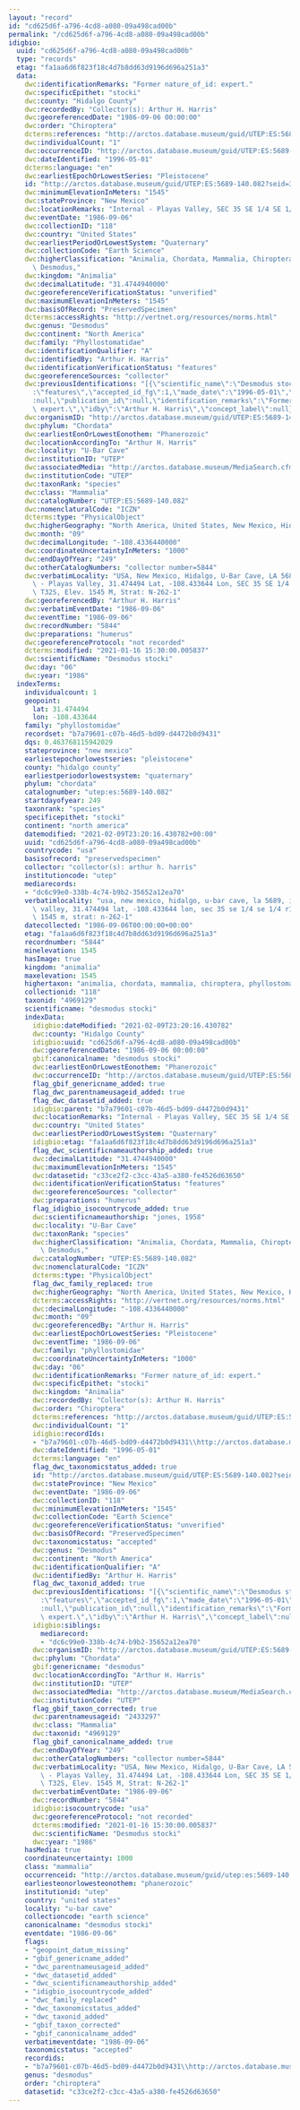 ```yaml
---
layout: "record"
id: "cd625d6f-a796-4cd8-a080-09a498cad00b"
permalink: "/cd625d6f-a796-4cd8-a080-09a498cad00b"
idigbio:
  uuid: "cd625d6f-a796-4cd8-a080-09a498cad00b"
  type: "records"
  etag: "fa1aa6d6f823f18c4d7b8dd63d9196d696a251a3"
  data:
    dwc:identificationRemarks: "Former nature_of_id: expert."
    dwc:specificEpithet: "stocki"
    dwc:county: "Hidalgo County"
    dwc:recordedBy: "Collector(s): Arthur H. Harris"
    dwc:georeferencedDate: "1986-09-06 00:00:00"
    dwc:order: "Chiroptera"
    dcterms:references: "http://arctos.database.museum/guid/UTEP:ES:5689-140.082"
    dwc:individualCount: "1"
    dwc:occurrenceID: "http://arctos.database.museum/guid/UTEP:ES:5689-140.082?seid=3379336"
    dwc:dateIdentified: "1996-05-01"
    dcterms:language: "en"
    dwc:earliestEpochOrLowestSeries: "Pleistocene"
    id: "http://arctos.database.museum/guid/UTEP:ES:5689-140.082?seid=3379336"
    dwc:minimumElevationInMeters: "1545"
    dwc:stateProvince: "New Mexico"
    dwc:locationRemarks: "Internal - Playas Valley, SEC 35 SE 1/4 SE 1/4 R16W T32S"
    dwc:eventDate: "1986-09-06"
    dwc:collectionID: "118"
    dwc:country: "United States"
    dwc:earliestPeriodOrLowestSystem: "Quaternary"
    dwc:collectionCode: "Earth Science"
    dwc:higherClassification: "Animalia, Chordata, Mammalia, Chiroptera, Phyllostomatidae,\
      \ Desmodus,"
    dwc:kingdom: "Animalia"
    dwc:decimalLatitude: "31.4744940000"
    dwc:georeferenceVerificationStatus: "unverified"
    dwc:maximumElevationInMeters: "1545"
    dwc:basisOfRecord: "PreservedSpecimen"
    dcterms:accessRights: "http://vertnet.org/resources/norms.html"
    dwc:genus: "Desmodus"
    dwc:continent: "North America"
    dwc:family: "Phyllostomatidae"
    dwc:identificationQualifier: "A"
    dwc:identifiedBy: "Arthur H. Harris"
    dwc:identificationVerificationStatus: "features"
    dwc:georeferenceSources: "collector"
    dwc:previousIdentifications: "[{\"scientific_name\":\"Desmodus stocki\",\"nature_of_id\"\
      :\"features\",\"accepted_id_fg\":1,\"made_date\":\"1996-05-01\",\"short_citation\"\
      :null,\"publication_id\":null,\"identification_remarks\":\"Former nature_of_id:\
      \ expert.\",\"idby\":\"Arthur H. Harris\",\"concept_label\":null}]"
    dwc:organismID: "http://arctos.database.museum/guid/UTEP:ES:5689-140.082"
    dwc:phylum: "Chordata"
    dwc:earliestEonOrLowestEonothem: "Phanerozoic"
    dwc:locationAccordingTo: "Arthur H. Harris"
    dwc:locality: "U-Bar Cave"
    dwc:institutionID: "UTEP"
    dwc:associatedMedia: "http://arctos.database.museum/MediaSearch.cfm?collection_object_id=26499140"
    dwc:institutionCode: "UTEP"
    dwc:taxonRank: "species"
    dwc:class: "Mammalia"
    dwc:catalogNumber: "UTEP:ES:5689-140.082"
    dwc:nomenclaturalCode: "ICZN"
    dcterms:type: "PhysicalObject"
    dwc:higherGeography: "North America, United States, New Mexico, Hidalgo County"
    dwc:month: "09"
    dwc:decimalLongitude: "-108.4336440000"
    dwc:coordinateUncertaintyInMeters: "1000"
    dwc:endDayOfYear: "249"
    dwc:otherCatalogNumbers: "collector number=5844"
    dwc:verbatimLocality: "USA, New Mexico, Hidalgo, U-Bar Cave, LA 5689, Internal\
      \ - Playas Valley, 31.474494 Lat, -108.433644 Lon, SEC 35 SE 1/4 SE 1/4 R16W\
      \ T32S, Elev. 1545 M, Strat: N-262-1"
    dwc:georeferencedBy: "Arthur H. Harris"
    dwc:verbatimEventDate: "1986-09-06"
    dwc:eventTime: "1986-09-06"
    dwc:recordNumber: "5844"
    dwc:preparations: "humerus"
    dwc:georeferenceProtocol: "not recorded"
    dcterms:modified: "2021-01-16 15:30:00.005837"
    dwc:scientificName: "Desmodus stocki"
    dwc:day: "06"
    dwc:year: "1986"
  indexTerms:
    individualcount: 1
    geopoint:
      lat: 31.474494
      lon: -108.433644
    family: "phyllostomidae"
    recordset: "b7a79601-c07b-46d5-bd09-d4472b0d9431"
    dqs: 0.463768115942029
    stateprovince: "new mexico"
    earliestepochorlowestseries: "pleistocene"
    county: "hidalgo county"
    earliestperiodorlowestsystem: "quaternary"
    phylum: "chordata"
    catalognumber: "utep:es:5689-140.082"
    startdayofyear: 249
    taxonrank: "species"
    specificepithet: "stocki"
    continent: "north america"
    datemodified: "2021-02-09T23:20:16.430782+00:00"
    uuid: "cd625d6f-a796-4cd8-a080-09a498cad00b"
    countrycode: "usa"
    basisofrecord: "preservedspecimen"
    collector: "collector(s): arthur h. harris"
    institutioncode: "utep"
    mediarecords:
    - "dc6c99e0-338b-4c74-b9b2-35652a12ea70"
    verbatimlocality: "usa, new mexico, hidalgo, u-bar cave, la 5689, internal - playas\
      \ valley, 31.474494 lat, -108.433644 lon, sec 35 se 1/4 se 1/4 r16w t32s, elev.\
      \ 1545 m, strat: n-262-1"
    datecollected: "1986-09-06T00:00:00+00:00"
    etag: "fa1aa6d6f823f18c4d7b8dd63d9196d696a251a3"
    recordnumber: "5844"
    minelevation: 1545
    hasImage: true
    kingdom: "animalia"
    maxelevation: 1545
    highertaxon: "animalia, chordata, mammalia, chiroptera, phyllostomatidae, desmodus,"
    collectionid: "118"
    taxonid: "4969129"
    scientificname: "desmodus stocki"
    indexData:
      idigbio:dateModified: "2021-02-09T23:20:16.430782"
      dwc:county: "Hidalgo County"
      idigbio:uuid: "cd625d6f-a796-4cd8-a080-09a498cad00b"
      dwc:georeferencedDate: "1986-09-06 00:00:00"
      gbif:canonicalname: "desmodus stocki"
      dwc:earliestEonOrLowestEonothem: "Phanerozoic"
      dwc:occurrenceID: "http://arctos.database.museum/guid/UTEP:ES:5689-140.082?seid=3379336"
      flag_gbif_genericname_added: true
      flag_dwc_parentnameusageid_added: true
      flag_dwc_datasetid_added: true
      idigbio:parent: "b7a79601-c07b-46d5-bd09-d4472b0d9431"
      dwc:locationRemarks: "Internal - Playas Valley, SEC 35 SE 1/4 SE 1/4 R16W T32S"
      dwc:country: "United States"
      dwc:earliestPeriodOrLowestSystem: "Quaternary"
      idigbio:etag: "fa1aa6d6f823f18c4d7b8dd63d9196d696a251a3"
      flag_dwc_scientificnameauthorship_added: true
      dwc:decimalLatitude: "31.4744940000"
      dwc:maximumElevationInMeters: "1545"
      dwc:datasetid: "c33ce2f2-c3cc-43a5-a380-fe4526d63650"
      dwc:identificationVerificationStatus: "features"
      dwc:georeferenceSources: "collector"
      dwc:preparations: "humerus"
      flag_idigbio_isocountrycode_added: true
      dwc:scientificnameauthorship: "jones, 1958"
      dwc:locality: "U-Bar Cave"
      dwc:taxonRank: "species"
      dwc:higherClassification: "Animalia, Chordata, Mammalia, Chiroptera, Phyllostomatidae,\
        \ Desmodus,"
      dwc:catalogNumber: "UTEP:ES:5689-140.082"
      dwc:nomenclaturalCode: "ICZN"
      dcterms:type: "PhysicalObject"
      flag_dwc_family_replaced: true
      dwc:higherGeography: "North America, United States, New Mexico, Hidalgo County"
      dcterms:accessRights: "http://vertnet.org/resources/norms.html"
      dwc:decimalLongitude: "-108.4336440000"
      dwc:month: "09"
      dwc:georeferencedBy: "Arthur H. Harris"
      dwc:earliestEpochOrLowestSeries: "Pleistocene"
      dwc:eventTime: "1986-09-06"
      dwc:family: "phyllostomidae"
      dwc:coordinateUncertaintyInMeters: "1000"
      dwc:day: "06"
      dwc:identificationRemarks: "Former nature_of_id: expert."
      dwc:specificEpithet: "stocki"
      dwc:kingdom: "Animalia"
      dwc:recordedBy: "Collector(s): Arthur H. Harris"
      dwc:order: "Chiroptera"
      dcterms:references: "http://arctos.database.museum/guid/UTEP:ES:5689-140.082"
      dwc:individualCount: "1"
      idigbio:recordIds:
      - "b7a79601-c07b-46d5-bd09-d4472b0d9431\\http://arctos.database.museum/guid/utep:es:5689-140.082?seid=3379336"
      dwc:dateIdentified: "1996-05-01"
      dcterms:language: "en"
      flag_dwc_taxonomicstatus_added: true
      id: "http://arctos.database.museum/guid/UTEP:ES:5689-140.082?seid=3379336"
      dwc:stateProvince: "New Mexico"
      dwc:eventDate: "1986-09-06"
      dwc:collectionID: "118"
      dwc:minimumElevationInMeters: "1545"
      dwc:collectionCode: "Earth Science"
      dwc:georeferenceVerificationStatus: "unverified"
      dwc:basisOfRecord: "PreservedSpecimen"
      dwc:taxonomicstatus: "accepted"
      dwc:genus: "Desmodus"
      dwc:continent: "North America"
      dwc:identificationQualifier: "A"
      dwc:identifiedBy: "Arthur H. Harris"
      flag_dwc_taxonid_added: true
      dwc:previousIdentifications: "[{\"scientific_name\":\"Desmodus stocki\",\"nature_of_id\"\
        :\"features\",\"accepted_id_fg\":1,\"made_date\":\"1996-05-01\",\"short_citation\"\
        :null,\"publication_id\":null,\"identification_remarks\":\"Former nature_of_id:\
        \ expert.\",\"idby\":\"Arthur H. Harris\",\"concept_label\":null}]"
      idigbio:siblings:
        mediarecord:
        - "dc6c99e0-338b-4c74-b9b2-35652a12ea70"
      dwc:organismID: "http://arctos.database.museum/guid/UTEP:ES:5689-140.082"
      dwc:phylum: "Chordata"
      gbif:genericname: "desmodus"
      dwc:locationAccordingTo: "Arthur H. Harris"
      dwc:institutionID: "UTEP"
      dwc:associatedMedia: "http://arctos.database.museum/MediaSearch.cfm?collection_object_id=26499140"
      dwc:institutionCode: "UTEP"
      flag_gbif_taxon_corrected: true
      dwc:parentnameusageid: "2433297"
      dwc:class: "Mammalia"
      dwc:taxonid: "4969129"
      flag_gbif_canonicalname_added: true
      dwc:endDayOfYear: "249"
      dwc:otherCatalogNumbers: "collector number=5844"
      dwc:verbatimLocality: "USA, New Mexico, Hidalgo, U-Bar Cave, LA 5689, Internal\
        \ - Playas Valley, 31.474494 Lat, -108.433644 Lon, SEC 35 SE 1/4 SE 1/4 R16W\
        \ T32S, Elev. 1545 M, Strat: N-262-1"
      dwc:verbatimEventDate: "1986-09-06"
      dwc:recordNumber: "5844"
      idigbio:isocountrycode: "usa"
      dwc:georeferenceProtocol: "not recorded"
      dcterms:modified: "2021-01-16 15:30:00.005837"
      dwc:scientificName: "Desmodus stocki"
      dwc:year: "1986"
    hasMedia: true
    coordinateuncertainty: 1000
    class: "mammalia"
    occurrenceid: "http://arctos.database.museum/guid/utep:es:5689-140.082?seid=3379336"
    earliesteonorlowesteonothem: "phanerozoic"
    institutionid: "utep"
    country: "united states"
    locality: "u-bar cave"
    collectioncode: "earth science"
    canonicalname: "desmodus stocki"
    eventdate: "1986-09-06"
    flags:
    - "geopoint_datum_missing"
    - "gbif_genericname_added"
    - "dwc_parentnameusageid_added"
    - "dwc_datasetid_added"
    - "dwc_scientificnameauthorship_added"
    - "idigbio_isocountrycode_added"
    - "dwc_family_replaced"
    - "dwc_taxonomicstatus_added"
    - "dwc_taxonid_added"
    - "gbif_taxon_corrected"
    - "gbif_canonicalname_added"
    verbatimeventdate: "1986-09-06"
    taxonomicstatus: "accepted"
    recordids:
    - "b7a79601-c07b-46d5-bd09-d4472b0d9431\\http://arctos.database.museum/guid/utep:es:5689-140.082?seid=3379336"
    genus: "desmodus"
    order: "chiroptera"
    datasetid: "c33ce2f2-c3cc-43a5-a380-fe4526d63650"
---
```

